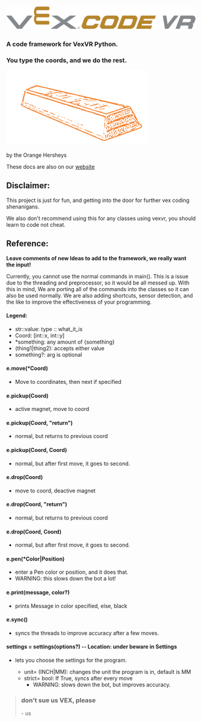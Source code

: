 # ![VEXCODE VR logo](Assets/VEXVR.png)
### A code framework for VexVR Python.
### You type the coords, and we do the rest.

![logo](Assets/Icon.png)

by the Orange Hersheys

These docs are also on our [website](http://vexvr.orangehersheys.dev/)

## Disclaimer:
This project is just for fun, and getting into the door for further vex coding shenanigans.

We also don't recommend using this for any classes using vexvr, you should learn to code not cheat.

## Reference:

**Leave comments of new Ideas to add to the framework, we really want the input!**

Currently, you cannot use the normal commands in main().
This is a issue due to the threading and preprocessor, so it would be all messed up.
With this in mind, We are porting all of the commands into the classes so it can also be used normally.
We are also adding shortcuts, sensor detection, and the like to improve the effectiveness of your programming.


####   Legend:
- str::value: type :: what_it_is
- Coord: [int::x, int::y]
- *something: any amount of {something}
- (thing1\|thing2): accepts either value
- something?: arg is optional

#### e.move(*Coord)
- Move to coordinates, then next if specified

#### e.pickup(Coord)
- active magnet, move to coord

#### e.pickup(Coord, "return")
- normal, but returns to previous coord

#### e.pickup(Coord, Coord)
- normal, but after first move, it goes to second.


#### e.drop(Coord)
- move to coord, deactive magnet

#### e.drop(Coord, "return")
- normal, but returns to previous coord

#### e.drop(Coord, Coord)
- normal, but after first move, it goes to second.


#### e.pen(*Color\|Position)
- enter a Pen color or position, and it does that.
- WARNING: this slows down the bot a lot!

#### e.print(message, color?)
- prints Message in color specified, else, black

#### e.sync()
- syncs the threads to improve accuracy after a few moves.

#### settings = settings(options?) -- Location: under beware in Settings
- lets you choose the settings for the program.

    - unit= (INCH|MM):   changes the unit the program is in, default is MM
    - strict= bool: If True, syncs after every move
        - WARNING: slows down the bot, but improves accuracy.



> ### don't sue us VEX, **please**
> \- us
